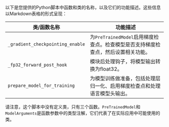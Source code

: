 以下是您提供的Python脚本中函数和类的名称，以及它们的功能描述。这些信息以Markdown表格的形式呈现：

| 类/函数名称 | 功能描述 |
| --- | --- |
| `_gradient_checkpointing_enable` | 为`PreTrainedModel`启用梯度检查点。检查模型是否支持梯度检查点，然后设置相关功能。 |
| `_fp32_forward_post_hook` | 模块后处理钩子，将模型输出转换为float32。 |
| `prepare_model_for_training` | 为模型训练做准备，包括处理层归一化、启用梯度检查点和处理语言模型头输出。 |

请注意，这个脚本中没有定义类，只有三个函数。`PreTrainedModel`和`ModelArguments`是函数参数中的类型注解，它们代表了在实际应用中可能使用的类。
